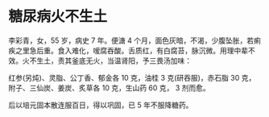 # 糖尿病火不生土

李彩青，女，55 岁，病史 7 年。便溏 4 个月，面色灰暗，不渴，少腹坠胀，若痢疾之里急后重。食入难化，嗳腐吞酸。舌质红，有白腐苔，脉沉微。用理中辈不效。火不生土，责其釜底无火，当温肾阳，予三畏汤加味：

红参(另炖)、灵脂、公丁香、郁金各 10 克，油桂 3 克(研吞服)，赤石脂 30 克，附子、三仙炭、姜炭、炙草各 10 克，生山药 60 克， 3 剂而愈。

后以培元固本散连服百日，得以巩固，已 5 年不服降糖药。